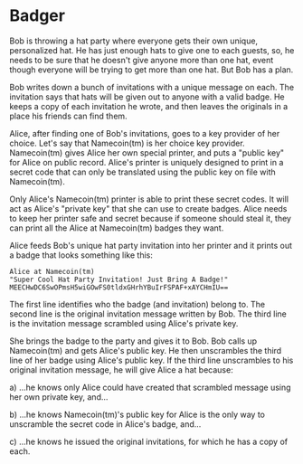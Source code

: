 Badger
======

Bob is throwing a hat party where everyone gets their own unique, personalized hat.
He has just enough hats to give one to each guests, so, he needs to be sure that
he doesn't give anyone more than one hat, event though everyone will be trying to
get more than one hat.  But Bob has a plan.

Bob writes down a bunch of invitations with a unique message on each.  The invitation
says that hats will be given out to anyone with a valid badge.  He keeps a copy of
each invitation he wrote, and then leaves the originals in a place his friends
can find them.

Alice, after finding one of Bob's invitations, goes to a key provider of her choice.
Let's say that Namecoin(tm) is her choice key provider.  Namecoin(tm) gives Alice
her own special printer, and puts a "public key" for Alice on public record.
Alice's printer is uniquely designed to print in a secret code that can only be
translated using the public key on file with Namecoin(tm).

Only Alice's Namecoin(tm) printer is able to print these secret codes. It will act
as Alice's "private key" that she can use to create badges.  Alice needs to keep
her printer safe and secret because if someone should steal it, they can print all
the Alice at Namecoin(tm) badges they want.

Alice feeds Bob's unique hat party invitation into her printer and it prints out
a badge that looks something like this:

    Alice at Namecoin(tm)
    "Super Cool Hat Party Invitation! Just Bring A Badge!"
    MEECHwDC6SwOPmsH5wiGOwFS0tldxGHrhYBuIrFSPAF+xAYCHmIU==

The first line identifies who the badge (and invitation) belong to.
The second line is the original invitation message written by Bob.
The third line is the invitation message scrambled using Alice's private key.

She brings the badge to the party and gives it to Bob.  Bob calls up Namecoin(tm)
and gets Alice's public key.  He then unscrambles the third line of her badge using
Alice's public key.  If the third line unscrambles to his original invitation message,
he will give Alice a hat because:

a) ...he knows only Alice could have created that scrambled message using her own
   private key, and...

b) ...he knows Namecoin(tm)'s public key for Alice is the only way to unscramble
   the secret code in Alice's badge, and...

c) ...he knows he issued the original invitations, for which he has a copy of each.

